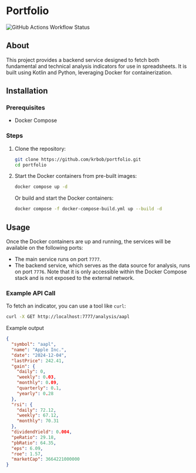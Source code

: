 # Portfolio

![GitHub Actions Workflow Status](https://img.shields.io/github/actions/workflow/status/krbob/portfolio/ci-build.yml)

## About

This project provides a backend service designed to fetch both fundamental and technical analysis
indicators for use in spreadsheets. It is built using Kotlin and Python, leveraging Docker for
containerization.

## Installation

### Prerequisites

- Docker Compose

### Steps

1. Clone the repository:
    ```bash
    git clone https://github.com/krbob/portfolio.git
    cd portfolio
    ```
2. Start the Docker containers from pre-built images:
    ```bash
    docker compose up -d
    ```
   Or build and start the Docker containers:
    ```bash
    docker compose -f docker-compose-build.yml up --build -d
    ```

## Usage

Once the Docker containers are up and running, the services will be available on the following
ports:

- The main service runs on port `7777`.
- The backend service, which serves as the data source for analysis, runs on port `7776`. Note that
  it is only accessible within the Docker Compose stack and is not exposed to the external network.

### Example API Call

To fetch an indicator, you can use a tool like `curl`:

```bash
curl -X GET http://localhost:7777/analysis/aapl
```

Example output

```json
{
  "symbol": "aapl",
  "name": "Apple Inc.",
  "date": "2024-12-04",
  "lastPrice": 242.41,
  "gain": {
    "daily": 0,
    "weekly": 0.03,
    "monthly": 0.09,
    "quarterly": 0.1,
    "yearly": 0.28
  },
  "rsi": {
    "daily": 72.12,
    "weekly": 67.12,
    "monthly": 70.31
  },
  "dividendYield": 0.004,
  "peRatio": 29.18,
  "pbRatio": 64.35,
  "eps": 6.09,
  "roe": 1.57,
  "marketCap": 3664221000000
}
```

